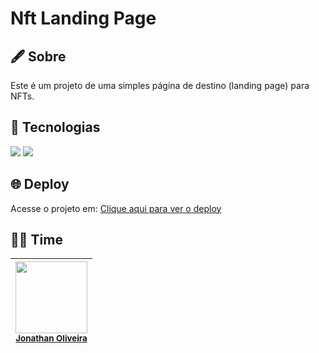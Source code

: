 # Nft Landing Page

## 🖋️ Sobre
Este é um projeto de uma simples página de destino (landing page) para NFTs.

## 🚀 Tecnologias
<div>
  <img src="https://img.shields.io/badge/HTML-239120?style=for-the-badge&logo=html5&logoColor=white">
  <img src="https://img.shields.io/badge/CSS-239120?style=for-the-badge&logo=css3&logoColor=white">
</div>

## 🌐 Deploy
Acesse o projeto em: [Clique aqui para ver o deploy](https://web-nft-landing-page.netlify.app/)

## 🧑‍💻 Time

| <img loading="lazy" src="https://avatars.githubusercontent.com/u/184311525?s=400&u=232d56c0b8a58523fdf6e6afe88724ee38b1d12e&v=4" width=115><br><sub>[Jonathan Oliveira](https://github.com/jonathan0lv)</sub> |
| :---: |
